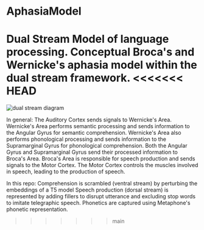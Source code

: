 # AphasiaModel
Dual Stream Model of language processing. Conceptual Broca's and Wernicke's aphasia model within the dual stream framework.
<<<<<<< HEAD
=======

![dual stream diagram](https://github.com/BabaJaguska/AphasiaModel/assets/10914239/7ce24305-ff2b-4e1b-8fd9-4d23b20f065d)

In general: 
The Auditory Cortex sends signals to Wernicke's Area.
Wernicke's Area performs semantic processing and sends information to the Angular Gyrus for semantic comprehension.
Wernicke's Area also performs phonological processing and sends information to the Supramarginal Gyrus for phonological comprehension.
Both the Angular Gyrus and Supramarginal Gyrus send their processed information to Broca's Area.
Broca's Area is responsible for speech production and sends signals to the Motor Cortex.
The Motor Cortex controls the muscles involved in speech, leading to the production of speech.

In this repo:
Comprehension is scrambled (ventral stream) by perturbing the embeddings of a T5 model
Speech production (dorsal stream) is represented by adding fillers to disrupt utterance and excluding stop words to imitate telegraphic speech.
Phonetics are captured using Metaphone's phonetic representation.
>>>>>>> main

